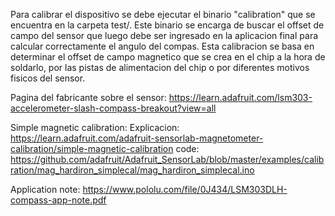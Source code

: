 
Para calibrar el dispositivo se debe ejecutar el binario "calibration" que se encuentra en la carpeta test/. Este binario se encarga de buscar el offset de campo del sensor que luego debe ser ingresado en la aplicacion final para calcular correctamente el angulo del compas. Esta calibracion se basa en determinar el offset de campo magnetico que se crea en el chip a la hora de soldarlo, por las pistas de alimentacion del chip o por diferentes motivos fisicos del sensor.

Pagina del fabricante sobre el sensor:
        https://learn.adafruit.com/lsm303-accelerometer-slash-compass-breakout?view=all

Simple magnetic calibration:
        Explicacion: https://learn.adafruit.com/adafruit-sensorlab-magnetometer-calibration/simple-magnetic-calibration
        code: https://github.com/adafruit/Adafruit_SensorLab/blob/master/examples/calibration/mag_hardiron_simplecal/mag_hardiron_simplecal.ino

Application note: https://www.pololu.com/file/0J434/LSM303DLH-compass-app-note.pdf